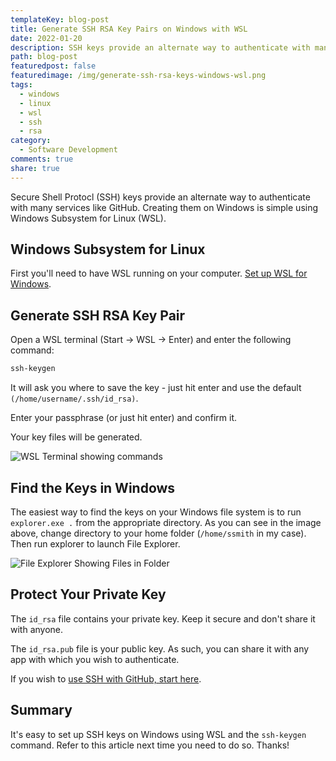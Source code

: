 ```yaml
---
templateKey: blog-post
title: Generate SSH RSA Key Pairs on Windows with WSL
date: 2022-01-20
description: SSH keys provide an alternate way to authenticate with many services like GitHub. Creating them on Windows is simple using Windows Subsystem for Linux (WSL).
path: blog-post
featuredpost: false
featuredimage: /img/generate-ssh-rsa-keys-windows-wsl.png
tags:
  - windows
  - linux
  - wsl
  - ssh
  - rsa
category:
  - Software Development
comments: true
share: true
---
```


Secure Shell Protocl (SSH) keys provide an alternate way to authenticate with many services like GitHub. Creating them on Windows is simple using Windows Subsystem for Linux (WSL).

## Windows Subsystem for Linux

First you'll need to have WSL running on your computer. [Set up WSL for Windows](https://docs.microsoft.com/en-us/windows/wsl/install).

## Generate SSH RSA Key Pair

Open a WSL terminal (Start -> WSL -> Enter) and enter the following command:

```powershell
ssh-keygen
```

It will ask you where to save the key - just hit enter and use the default `(/home/username/.ssh/id_rsa)`.

Enter your passphrase (or just hit enter) and confirm it.

Your key files will be generated.

![WSL Terminal showing commands](/img/wsl-ssh-keygen.png)

## Find the Keys in Windows

The easiest way to find the keys on your Windows file system is to run `explorer.exe .` from the appropriate directory. As you can see in the image above, change directory to your home folder (`/home/ssmith` in my case). Then run explorer to launch File Explorer.

![File Explorer Showing Files in Folder](/img/ssh-key-folder.png)

## Protect Your Private Key

The `id_rsa` file contains your private key. Keep it secure and don't share it with anyone.

The `id_rsa.pub` file is your public key. As such, you can share it with any app with which you wish to authenticate.

If you wish to [use SSH with GitHub, start here](https://docs.github.com/en/authentication/connecting-to-github-with-ssh).

## Summary

It's easy to set up SSH keys on Windows using WSL and the `ssh-keygen` command. Refer to this article next time you need to do so. Thanks!
